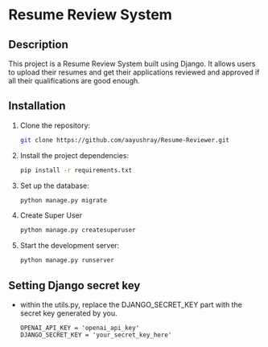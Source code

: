 # Resume Review System

## Description
This project is a Resume Review System built using Django. It allows users to upload their resumes and get their applications reviewed and approved if all their qualifications are good enough.

## Installation
1. Clone the repository:
    ```bash
    git clone https://github.com/aayushray/Resume-Reviewer.git
    ```
2. Install the project dependencies:
    ```bash
    pip install -r requirements.txt
    ```
3. Set up the database:
    ```bash
    python manage.py migrate
    ```
4. Create Super User
    ```bash
    python manage.py createsuperuser
    ```
5. Start the development server:
    ```bash
    python manage.py runserver
    ```

## Setting Django secret key
- within the utils.py, replace the DJANGO_SECRET_KEY part with the secret key generated by you.
    ```
    OPENAI_API_KEY = 'openai_api_key'
    DJANGO_SECRET_KEY = 'your_secret_key_here'
    ```
